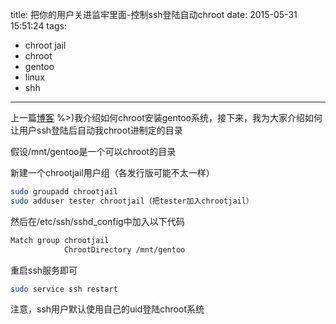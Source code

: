 title: 把你的用户关进监牢里面-控制ssh登陆自动chroot
date: 2015-05-31 15:51:24
tags:
- chroot jail
- chroot
- gentoo
- linux
- shh
---

上一篇[博客](<%- relative_url(',', 'CubieBoard4用Chroot监狱安装Gentoo子系统' -%>) %>)我介绍如何chroot安装gentoo系统，接下来，我为大家介绍如何让用户ssh登陆后自动我chroot进制定的目录

假设/mnt/gentoo是一个可以chroot的目录

新建一个chrootjail用户组（各发行版可能不太一样）
```bash
sudo groupadd chrootjail
sudo adduser tester chrootjail（把tester加入chrootjail）
```

然后在/etc/ssh/sshd_config中加入以下代码
```bash
Match group chrootjail
            ChrootDirectory /mnt/gentoo
```

重启ssh服务即可
```bash
sudo service ssh restart
```

注意，ssh用户默认使用自己的uid登陆chroot系统
